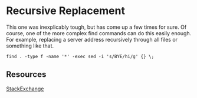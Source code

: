 # Recursive Replacement

This one was inexplicably tough, but has come up a few times for sure. Of course, one of the more complex find commands can do this easily enough. For example, replacing a server address recursively through all files or something like that.

```
find . -type f -name '*' -exec sed -i 's/BYE/hi/g' {} \;
```

## Resources
[StackExchange](https://unix.stackexchange.com/questions/269279/find-and-replace-words-in-text-file-recursively)
